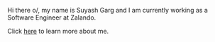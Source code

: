 Hi there o/, my name is Suyash Garg and I am currently working as a Software Engineer at Zalando.

Click [here](/about) to learn more about me.
